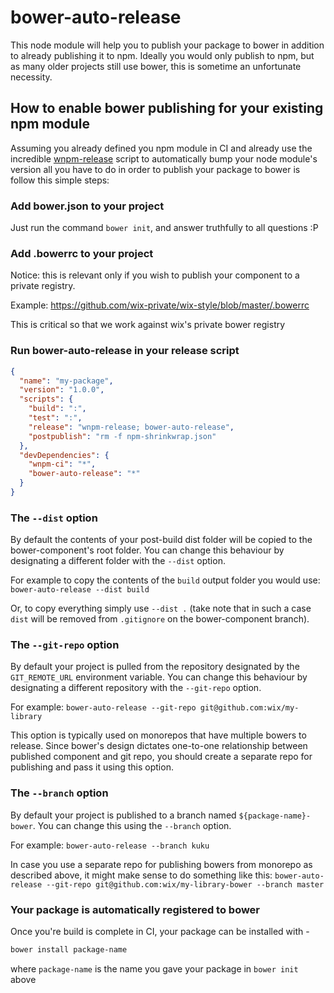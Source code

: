 # bower-auto-release

This node module will help you to publish your package to bower in addition to already publishing it to npm.
Ideally you would only publish to npm, but as many older projects still use bower, this is sometime an unfortunate necessity.

## How to enable bower publishing for your existing npm module

Assuming you already defined you npm module in CI and already use the incredible [wnpm-release](https://github.com/wix-private/wnpm/tree/master/wnpm-ci) script to automatically bump your node module's version all you have to do in order to publish your package to bower is follow this simple steps:

### Add bower.json to your project

Just run the command `bower init`, and answer truthfully to all questions :P

### Add .bowerrc to your project

Notice: this is relevant only if you wish to publish your component to a private registry.

Example: https://github.com/wix-private/wix-style/blob/master/.bowerrc

This is critical so that we work against wix's private bower registry

### Run bower-auto-release in your release script

```json
{
  "name": "my-package",
  "version": "1.0.0",
  "scripts": {
    "build": ":", 
    "test": ":",
    "release": "wnpm-release; bower-auto-release",
    "postpublish": "rm -f npm-shrinkwrap.json"
  },
  "devDependencies": {
    "wnpm-ci": "*",
    "bower-auto-release": "*"
  }
}
```

### The `--dist` option

By default the contents of your post-build dist folder will be copied to the bower-component's root folder. You can change this behaviour by designating a different folder with the `--dist` option. 

For example to copy the contents of the `build` output folder you would use: `bower-auto-release --dist build`

Or, to copy everything simply use `--dist .` (take note that in such a case `dist` will be removed from `.gitignore` on the bower-component branch).

### The `--git-repo` option

By default your project is pulled from the repository designated by the `GIT_REMOTE_URL` environment variable. You can change this behaviour by designating a different repository with the `--git-repo` option.

For example: `bower-auto-release --git-repo git@github.com:wix/my-library`

This option is typically used on monorepos that have multiple bowers to release. Since bower's design dictates one-to-one relationship between published component and git repo, you should create a separate repo for publishing and pass it using this option.

### The `--branch` option

By default your project is published to a branch named `${package-name}-bower`. You can change this using the `--branch` option.

For example: `bower-auto-release --branch kuku`

In case you use a separate repo for publishing bowers from monorepo as described above, it might make sense to do something like this: 
`bower-auto-release --git-repo git@github.com:wix/my-library-bower --branch master`

### Your package is automatically registered to bower

Once you're build is complete in CI, your package can be installed with - 
```sh
bower install package-name
```
where `package-name` is the name you gave your package in `bower init` above
